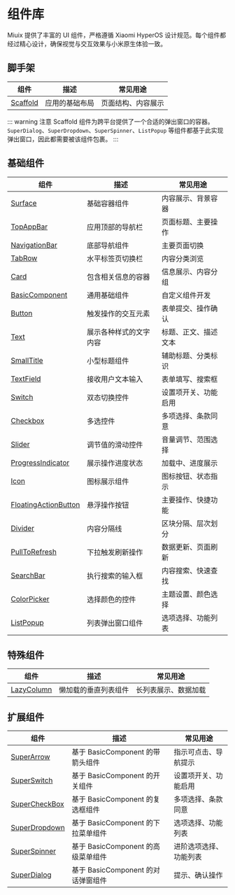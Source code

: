 # 组件库

Miuix 提供了丰富的 UI 组件，严格遵循 Xiaomi HyperOS 设计规范。每个组件都经过精心设计，确保视觉与交互效果与小米原生体验一致。

## 脚手架

| 组件                               | 描述           | 常见用途           |
| ---------------------------------- | -------------- | ------------------ |
| [Scaffold](../components/scaffold) | 应用的基础布局 | 页面结构、内容展示 |

::: warning 注意
Scaffold 组件为跨平台提供了一个合适的弹出窗口的容器。`SuperDialog`、`SuperDropdown`、`SuperSpinner`、`ListPopup` 等组件都基于此实现弹出窗口，因此都需要被该组件包裹。
:::

## 基础组件

| 组件                                                       | 描述                   | 常见用途             |
| ---------------------------------------------------------- | ---------------------- | -------------------- |
| [Surface](../components/surface)                           | 基础容器组件           | 内容展示、背景容器   |
| [TopAppBar](../components/topappbar)                       | 应用顶部的导航栏       | 页面标题、主要操作   |
| [NavigationBar](../components/navigationbar)               | 底部导航组件           | 主要页面切换         |
| [TabRow](../components/tabrow)                             | 水平标签页切换栏       | 内容分类浏览         |
| [Card](../components/card)                                 | 包含相关信息的容器     | 信息展示、内容分组   |
| [BasicComponent](../components/basiccomponent)             | 通用基础组件           | 自定义组件开发       |
| [Button](../components/button)                             | 触发操作的交互元素     | 表单提交、操作确认   |
| [Text](../components/text)                                 | 展示各种样式的文字内容 | 标题、正文、描述文本 |
| [SmallTitle](../components/smalltitle)                     | 小型标题组件           | 辅助标题、分类标识   |
| [TextField](../components/textfield)                       | 接收用户文本输入       | 表单填写、搜索框     |
| [Switch](../components/switch)                             | 双态切换控件           | 设置项开关、功能启用 |
| [Checkbox](../components/checkbox)                         | 多选控件               | 多项选择、条款同意   |
| [Slider](../components/slider)                             | 调节值的滑动控件       | 音量调节、范围选择   |
| [ProgressIndicator](../components/progressindicator)       | 展示操作进度状态       | 加载中、进度展示     |
| [Icon](../components/icon)                                 | 图标展示组件           | 图标按钮、状态指示   |
| [FloatingActionButton](../components/floatingactionbutton) | 悬浮操作按钮           | 主要操作、快捷功能   |
| [Divider](../components/divider)                           | 内容分隔线             | 区块分隔、层次划分   |
| [PullToRefresh](../components/pulltorefresh)               | 下拉触发刷新操作       | 数据更新、页面刷新   |
| [SearchBar](../components/searchbar)                       | 执行搜索的输入框       | 内容搜索、快速查找   |
| [ColorPicker](../components/colorpicker)                   | 选择颜色的控件         | 主题设置、颜色选择   |
| [ListPopup](../components/listpopup)                       | 列表弹出窗口组件       | 选项选择、功能列表   |


## 特殊组件

| 组件                                   | 描述                 | 常见用途             |
| -------------------------------------- | -------------------- | -------------------- |
| [LazyColumn](../components/lazycolumn) | 懒加载的垂直列表组件 | 长列表展示、数据加载 |

## 扩展组件

| 组件                                         | 描述                               | 常见用途               |
| -------------------------------------------- | ---------------------------------- | ---------------------- |
| [SuperArrow](../components/superarrow)       | 基于 BasicComponent 的带箭头组件   | 指示可点击、导航提示   |
| [SuperSwitch](../components/superswitch)     | 基于 BasicComponent 的开关组件     | 设置项开关、功能启用   |
| [SuperCheckBox](../components/supercheckbox) | 基于 BasicComponent 的复选框组件   | 多项选择、条款同意     |
| [SuperDropdown](../components/superdropdown) | 基于 BasicComponent 的下拉菜单组件 | 选项选择、功能列表     |
| [SuperSpinner](../components/superspinner)   | 基于 BasicComponent 的高级菜单组件 | 进阶选项选择、功能列表 |
| [SuperDialog](../components/superdialog)     | 基于 BasicComponent 的对话弹窗组件 | 提示、确认操作         |
